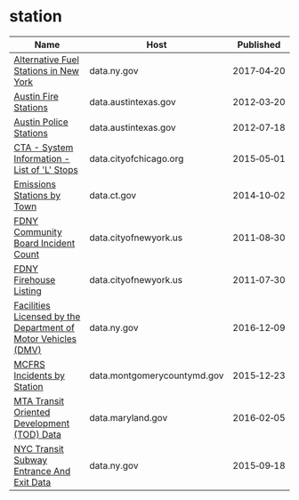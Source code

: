 # station

Name | Host | Published
---- | ---- | ---------
[Alternative Fuel Stations in New York](../datasets/bpkx-gmh7.md) | data.ny.gov | 2017&#x2011;04&#x2011;20
[Austin Fire Stations](../datasets/64cq-wf5u.md) | data.austintexas.gov | 2012&#x2011;03&#x2011;20
[Austin Police Stations](../datasets/jmp6-p8e2.md) | data.austintexas.gov | 2012&#x2011;07&#x2011;18
[CTA - System Information - List of 'L' Stops](../datasets/8pix-ypme.md) | data.cityofchicago.org | 2015&#x2011;05&#x2011;01
[Emissions Stations by Town](../datasets/q8eg-b88c.md) | data.ct.gov | 2014&#x2011;10&#x2011;02
[FDNY Community Board Incident Count](../datasets/rtc6-e7ff.md) | data.cityofnewyork.us | 2011&#x2011;08&#x2011;30
[FDNY Firehouse Listing](../datasets/hc8x-tcnd.md) | data.cityofnewyork.us | 2011&#x2011;07&#x2011;30
[Facilities Licensed by the Department of Motor Vehicles (DMV)](../datasets/nhjr-rpi2.md) | data.ny.gov | 2016&#x2011;12&#x2011;09
[MCFRS Incidents by Station](../datasets/mf5d-mtzf.md) | data.montgomerycountymd.gov | 2015&#x2011;12&#x2011;23
[MTA Transit Oriented Development (TOD) Data](../datasets/cqt2-ypem.md) | data.maryland.gov | 2016&#x2011;02&#x2011;05
[NYC Transit Subway Entrance And Exit Data](../datasets/i9wp-a4ja.md) | data.ny.gov | 2015&#x2011;09&#x2011;18

